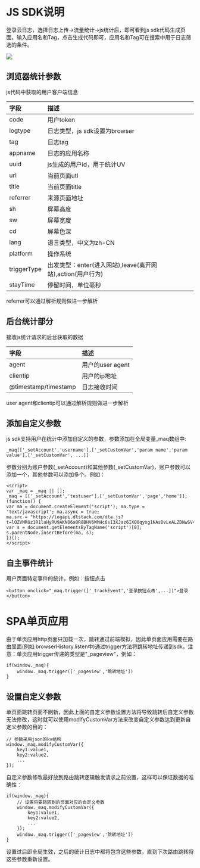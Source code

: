 # JS SDK说明

登录云日志，选择日志上传-&gt;流量统计-&gt;js统计后，即可看到js sdk代码生成页面，输入应用名和Tag，点击生成代码即可，应用名和Tag可在搜索中用于日志筛选的条件。

![](/assets/js_sdk_upload.png)

## 浏览器统计参数

js代码中获取的用户客户端信息

| 字段 | 描述 |
| :--- | :--- |
| code | 用户token |
| logtype | 日志类型，js sdk设置为browser |
| tag | 日志tag |
| appname | 日志的应用名称 |
| uuid | js生成的用户id，用于统计UV |
| url | 当前页面utl |
| title | 当前页面title |
| referrer | 来源页面地址 |
| sh | 屏幕高度 |
| sw | 屏幕宽度 |
| cd | 屏幕色深 |
| lang | 语言类型，中文为zh-CN |
| platform | 操作系统 |
| triggerType | 出发类型：enter\(进入网站\),leave\(离开网站\),action\(用户行为\) |
| stayTime | 停留时间，单位毫秒 |

referrer可以通过解析规则做进一步解析

## 后台统计部分

接收js统计请求的后台获取的数据

| 字段 | 描述 |
| :--- | :--- |
| agent | 用户的user agent |
| clientip | 用户的ip地址 |
| @timestamp/timestamp | 日志接收时间 |

user agent和clientip可以通过解析规则做进一步解析

## 添加自定义参数

js sdk支持用户在统计中添加自定义的参数，参数添加在全局变量\_maq数组中:

```
_maq[['_setAccount','username'],['_setCustomVar','param name','param value'],['_setCustomVar', ...]]
```

参数分别为账户参数\(\_setAccount\)和其他参数\(\_setCustomVar\)，账户参数可以添加一个，其他参数可以添加多个。例如：

```
<script>
var _maq = _maq || [];
_maq = [['_setAccount','testuser'],['_setCustomVar','page','home']];
(function() {
var ma = document.createElement('script'); ma.type = 'text/javascript'; ma.async = true;
ma.src = "https://logapi.dtstack.com/dta.js?t=lOZVMROz1R1luHyRU9AKNO6aOR8BHV6WhHc6sI3XJaz6IXQ0qyxg1KAsDvLeALZDNwSV4ozGtSXWS1rYWzk90LKkMIrqtJ9rZLdBJQZohiVOgHVhO3JJ45SvYL0z5svjci2MNWGk7MqRxmQ80Duz0A%3D%3D";
var s = document.getElementsByTagName('script')[0]; s.parentNode.insertBefore(ma, s);
})();
</script>
```

## 自主事件统计

用户页面特定事件的统计，例如：按钮点击

```
<button onclick="_maq.trigger(['_trackEvent','登录按钮点击',...])">登录</button>
```

# SPA单页应用

由于单页应用http页面只加载一次，跳转通过前端模拟，因此单页面应用需要在路由里面\(例如:browserHistory.listen中\)通过trigger方法将跳转地址传递到sdk，注意：单页应用trigger传递的类型是"\_pageview"，例如：

```
if(window._maq){
    window._maq.trigger(['_pageview','跳转地址'])
}
```

## 设置自定义参数

单页面跳转页面不刷新，因此上面的自定义参数设置方法将导致跳转后自定义参数无法修改，这时就可以使用modifyCustomVar方法来改变自定义参数达到更新自定义参数的目的：

```
// 参数采用json的kv结构
window._maq.modifyCustomVar({
    key1:value1,
    key2:value2,
    ...
});
```

自定义参数修改最好放到路由跳转逻辑触发请求之前设置，这样可以保证数据的准确性：

```
if(window._maq){
    // 设置将要跳转到的页面对应的自定义参数
    window._maq.modifyCustomVar({
        key1:value1,
        key2:value2,
        ...
    });
    window._maq.trigger(['_pageview','跳转地址'])
}
```

设置过后即全局生效，之后的统计日志中都将包含这些参数，直到下次路由跳转将这些参数重新设置。

